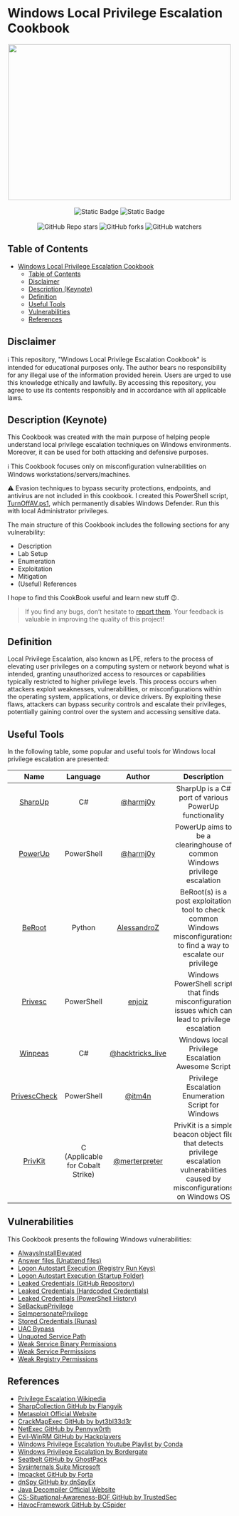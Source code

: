 # Windows Local Privilege Escalation Cookbook
<p align="center">
  <img width="500" height="350" src="/Pictures/Windows-OS-Funny-2.jpg.png"><br /><br >
  <img alt="Static Badge" src="https://img.shields.io/badge/Version-1.9-blue?link=https%3A%2F%2Fgithub.com%2Fnickvourd%2FWindows-Local-Privilege-Escalation-Cookbook%2Freleases">
  <img alt="Static Badge" src="https://img.shields.io/badge/License-MIT-orange?link=https%3A%2F%2Fgithub.com%2Fnickvourd%2FWindows-Local-Privilege-Escalation-Cookbook%2Fblob%2Fmaster%2FLICENSE"><br /><br />
  <img alt="GitHub Repo stars" src="https://img.shields.io/github/stars/nickvourd/Windows-Local-Privilege-Escalation-Cookbook?logoColor=yellow">
  <img alt="GitHub forks" src="https://img.shields.io/github/forks/nickvourd/Windows-Local-Privilege-Escalation-Cookbook?logoColor=red">
  <img alt="GitHub watchers" src="https://img.shields.io/github/watchers/nickvourd/Windows-Local-Privilege-Escalation-Cookbook?logoColor=green">
</p>

## Table of Contents

- [Windows Local Privilege Escalation Cookbook](#windows-local-privilege-escalation-cookbook)
  - [Table of Contents](#table-of-contents)
  - [Disclaimer](#disclaimer)
  - [Description (Keynote)](#description-keynote)
  - [Definition](#definition)
  - [Useful Tools](#useful-tools)
  - [Vulnerabilities](#vulnerabilities)
  - [References](#references)
 
## Disclaimer

:information_source: This repository, "Windows Local Privilege Escalation Cookbook" is intended for educational purposes only. The author bears no responsibility for any illegal use of the information provided herein. Users are urged to use this knowledge ethically and lawfully. By accessing this repository, you agree to use its contents responsibly and in accordance with all applicable laws.

## Description (Keynote)

This Cookbook was created with the main purpose of helping people understand local privilege escalation techniques on Windows environments. Moreover, it can be used for both attacking and defensive purposes.

:information_source: This Cookbook focuses only on misconfiguration vulnerabilities on Windows workstations/servers/machines.

:warning: Evasion techniques to bypass security protections, endpoints, and antivirus are not included in this cookbook. I created this PowerShell script, [TurnOffAV.ps1](/Lab-Setup-Scripts/TurnOffAV.ps1), which permanently disables Windows Defender. Run this with local Administrator privileges.

The main structure of this Cookbook includes the following sections for any vulnerability:

- Description
- Lab Setup
- Enumeration
- Exploitation
- Mitigation
- (Useful) References

I hope to find this CookBook useful and learn new stuff 😉.

> If you find any bugs, don’t hesitate to [report them](https://github.com/nickvourd/Windows-Local-Privilege-Escalation-Cookbook/issues). Your feedback is valuable in improving the quality of this project! 

## Definition

Local Privilege Escalation, also known as LPE, refers to the process of elevating user privileges on a computing system or network beyond what is intended, granting unauthorized access to resources or capabilities typically restricted to higher privilege levels. This process occurs when attackers exploit weaknesses, vulnerabilities, or misconfigurations within the operating system, applications, or device drivers. By exploiting these flaws, attackers can bypass security controls and escalate their privileges, potentially gaining control over the system and accessing sensitive data.

## Useful Tools

In the following table, some popular and useful tools for Windows local privilege escalation are presented:

| Name | Language | Author | Description |
|:-----------:|:-----------:|:-----------:|:-----------:|
| [SharpUp](https://github.com/GhostPack/SharpUp) | C# | [@harmj0y](https://twitter.com/harmj0y) | SharpUp is a C# port of various PowerUp functionality |
| [PowerUp](https://github.com/PowerShellMafia/PowerSploit/blob/master/Privesc/PowerUp.ps1) | PowerShell | [@harmj0y](https://twitter.com/harmj0y) | PowerUp aims to be a clearinghouse of common Windows privilege escalation |
| [BeRoot](https://github.com/AlessandroZ/BeRoot) | Python | [AlessandroZ](https://github.com/AlessandroZ) | BeRoot(s) is a post exploitation tool to check common Windows misconfigurations to find a way to escalate our privilege |
| [Privesc](https://github.com/enjoiz/Privesc) | PowerShell | [enjoiz](https://github.com/enjoiz) | Windows PowerShell script that finds misconfiguration issues which can lead to privilege escalation |
| [Winpeas](https://github.com/carlospolop/PEASS-ng/tree/master/winPEAS/winPEASexe) | C# | [@hacktricks_live](https://twitter.com/hacktricks_live) | Windows local Privilege Escalation Awesome Script |
| [PrivescCheck](https://github.com/itm4n/PrivescCheck) | PowerShell | [@itm4n](https://twitter.com/itm4n) | Privilege Escalation Enumeration Script for Windows |
| [PrivKit](https://github.com/mertdas/PrivKit) | C (Applicable for Cobalt Strike) | [@merterpreter](https://twitter.com/merterpreter) | PrivKit is a simple beacon object file that detects privilege escalation vulnerabilities caused by misconfigurations on Windows OS |

## Vulnerabilities

This Cookbook presents the following Windows vulnerabilities:

- [AlwaysInstallElevated](/Notes/AlwaysInstallElevated.md)
- [Answer files (Unattend files)](/Notes/AnswerFiles.md)
- [Logon Autostart Execution (Registry Run Keys)](/Notes/LogonAutostartExecutionRegistryRunKeys.md)
- [Logon Autostart Execution (Startup Folder)](/Notes/LogonAutostartExecutionStartupFolder.md)
- [Leaked Credentials (GitHub Repository)](/Notes/LeakedCredentialsGitHubRepository.md)
- [Leaked Credentials (Hardcoded Credentials)](/Notes/LeakedCredentialsHardcodedCredentials.md)
- [Leaked Credentials (PowerShell History)](/Notes/LeakedCredentialsPowerShellHistory.md)
- [SeBackupPrivilege](/Notes/SeBackupPrivilege.md)
- [SeImpersonatePrivilege](/Notes/SeImpersonatePrivilege.md)
- [Stored Credentials (Runas)](/Notes/StoredCredentialsRunas.md)
- [UAC Bypass](/Notes/UACBypass.md)
- [Unquoted Service Path](/Notes/UnquotedServicePath.md)
- [Weak Service Binary Permissions](/Notes/WeakServiceBinaryPermissions.md)
- [Weak Service Permissions](/Notes/WeakServicePermissions.md)
- [Weak Registry Permissions](/Notes/WeakRegistryPermissions.md)

## References

- [Privilege Escalation Wikipedia](https://en.wikipedia.org/wiki/Privilege_escalation)
- [SharpCollection GitHub by Flangvik](https://github.com/Flangvik/SharpCollection)
- [Metasploit Official Website](https://www.metasploit.com/)
- [CrackMapExec GitHub by byt3bl33d3r](https://github.com/byt3bl33d3r/CrackMapExec)
- [NetExec GitHub by Pennyw0rth](https://github.com/Pennyw0rth/NetExec)
- [Evil-WinRM GitHub by Hackplayers](https://github.com/Hackplayers/evil-winrm)
- [Windows Privilege Escalation Youtube Playlist by Conda](https://www.youtube.com/watch?v=WWE7VIpgd5I&list=PLDrNMcTNhhYrBNZ_FdtMq-gLFQeUZFzWV&index=13)
- [Windows Privilege Escalation by Bordergate](https://www.bordergate.co.uk/windows-privilege-escalation/)
- [Seatbelt GitHub by GhostPack](https://github.com/GhostPack/Seatbelt)
- [Sysinternals Suite Microsoft](https://learn.microsoft.com/en-us/sysinternals/downloads/sysinternals-suite)
- [Impacket GitHub by Forta](https://github.com/fortra/impacket)
- [dnSpy GitHub by dnSpyEx](https://github.com/dnSpyEx/dnSpy)
- [Java Decompiler Official Website](https://java-decompiler.github.io)
- [CS-Situational-Awareness-BOF GitHub by TrustedSec](https://github.com/trustedsec/CS-Situational-Awareness-BOF)
- [HavocFramework GitHub by C5pider](https://github.com/HavocFramework/Havoc)

